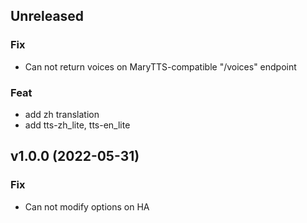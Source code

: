 ## Unreleased

### Fix

- Can not return voices on MaryTTS-compatible "/voices" endpoint

### Feat

- add zh translation
- add tts-zh_lite, tts-en_lite

## v1.0.0 (2022-05-31)

### Fix

- Can not modify options on HA
